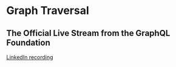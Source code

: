 # Graph Traversal

## The Official Live Stream from the GraphQL Foundation

[LinkedIn recording](https://www.linkedin.com/video/live/urn:li:ugcPost:7051222661854593024)